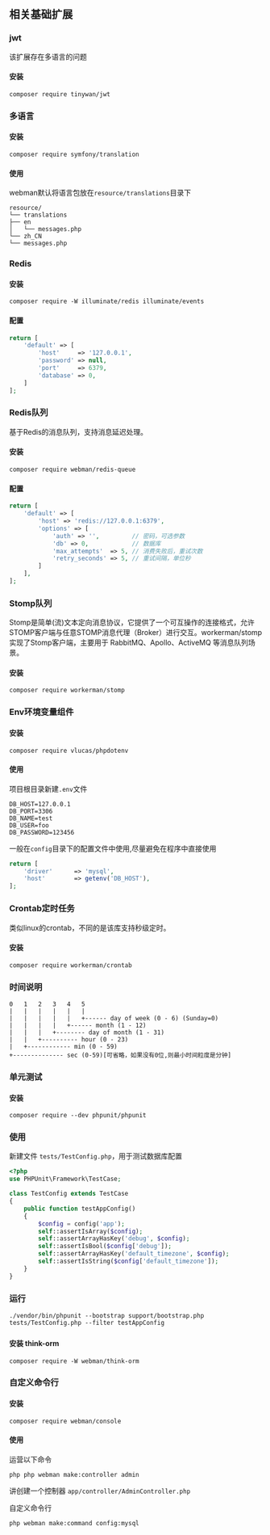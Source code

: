## 相关基础扩展

### jwt
该扩展存在多语言的问题
#### 安装
```Shell
composer require tinywan/jwt

```
### 多语言
#### 安装
```shell
composer require symfony/translation
```
#### 使用
webman默认将语言包放在`resource/translations`目录下
```
resource/
└── translations
├── en
│   └── messages.php
└── zh_CN
└── messages.php
```
### Redis
#### 安装
```shell
composer require -W illuminate/redis illuminate/events
```
#### 配置
```php
return [
    'default' => [
        'host'     => '127.0.0.1',
        'password' => null,
        'port'     => 6379,
        'database' => 0,
    ]
];
```
### Redis队列
基于Redis的消息队列，支持消息延迟处理。
#### 安装
```shell
composer require webman/redis-queue
```
#### 配置
```php
return [
    'default' => [
        'host' => 'redis://127.0.0.1:6379',
        'options' => [
            'auth' => '',         // 密码，可选参数
            'db' => 0,            // 数据库
            'max_attempts'  => 5, // 消费失败后，重试次数
            'retry_seconds' => 5, // 重试间隔，单位秒
        ]
    ],
];
```

### Stomp队列
Stomp是简单(流)文本定向消息协议，它提供了一个可互操作的连接格式，允许STOMP客户端与任意STOMP消息代理（Broker）进行交互。workerman/stomp实现了Stomp客户端，主要用于 RabbitMQ、Apollo、ActiveMQ 等消息队列场景。
#### 安装
```shell
composer require workerman/stomp
```

### Env环境变量组件
#### 安装
```shell
composer require vlucas/phpdotenv
```
#### 使用
项目根目录新建`.env`文件
```dotenv
DB_HOST=127.0.0.1
DB_PORT=3306
DB_NAME=test
DB_USER=foo
DB_PASSWORD=123456
```
一般在`config`目录下的配置文件中使用,尽量避免在程序中直接使用
```php
return [
    'driver'      => 'mysql',
    'host'        => getenv('DB_HOST'),
];
```

### Crontab定时任务
类似linux的crontab，不同的是该库支持秒级定时。
#### 安装
```shell
composer require workerman/crontab
```
### 时间说明
```
0   1   2   3   4   5
|   |   |   |   |   |
|   |   |   |   |   +------ day of week (0 - 6) (Sunday=0)
|   |   |   |   +------ month (1 - 12)
|   |   |   +-------- day of month (1 - 31)
|   |   +---------- hour (0 - 23)
|   +------------ min (0 - 59)
+-------------- sec (0-59)[可省略，如果没有0位,则最小时间粒度是分钟]
```

### 单元测试
#### 安装
```shell
composer require --dev phpunit/phpunit
```
### 使用
新建文件 `tests/TestConfig.php`，用于测试数据库配置
```php
<?php
use PHPUnit\Framework\TestCase;

class TestConfig extends TestCase
{
    public function testAppConfig()
    {
        $config = config('app');
        self::assertIsArray($config);
        self::assertArrayHasKey('debug', $config);
        self::assertIsBool($config['debug']);
        self::assertArrayHasKey('default_timezone', $config);
        self::assertIsString($config['default_timezone']);
    }
}
```
### 运行
```shell
./vendor/bin/phpunit --bootstrap support/bootstrap.php tests/TestConfig.php --filter testAppConfig
```

### 
#### 安装 think-orm
```shell
composer require -W webman/think-orm
```

### 自定义命令行
#### 安装
```shell
composer require webman/console
```
#### 使用
运营以下命令
```shell
php php webman make:controller admin
```
讲创建一个控制器 `app/controller/AdminController.php`

自定义命令行
```shell
php webman make:command config:mysql
```


